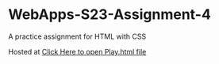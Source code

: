 # WebApps-S23-Assignment-4
A practice assignment for HTML with CSS

Hosted at <a href="https://44-563-web-apps-s23.github.io/44563-webapps-s23-assignment4-SaiBalaji2001/play.html"> Click Here to open Play.html file </a>
